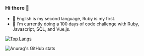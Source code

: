 ### Hi there 👋

- 💬 English is my second language, Ruby is my first. 
- 🌱 I'm currently doing a 100 days of code challenge with Ruby, Javascript, SQL, and Vue.js.







<!--
**erictaelee/erictaelee** is a ✨ _special_ ✨ repository because its `README.md` (this file) appears on your GitHub profile.

Here are some ideas to get you started:

- 🔭 I’m currently working on ...
- 🌱 I’m currently learning ...
- 👯 I’m looking to collaborate on ...
- 🤔 I’m looking for help with ...
- 💬 Ask me about ...
- 📫 How to reach me: ...
- 😄 Pronouns: ...
- ⚡ Fun fact: ...
-->


[![Top Langs](https://github-readme-stats.vercel.app/api/top-langs/?username=erictaelee&theme=vue)](https://github.com/anuraghazra/github-readme-stats)


![Anurag's GitHub stats](https://github-readme-stats.vercel.app/api?username=erictaelee&theme=vue&show_icons=true)
